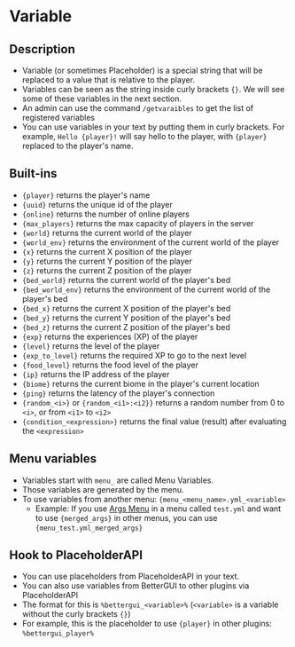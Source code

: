 # Variable

## Description
* Variable (or sometimes Placeholder) is a special string that will be replaced to a value that is relative to the player.
* Variables can be seen as the string inside curly brackets `{}`. We will see some of these variables in the next section.
* An admin can use the command `/getvaraibles` to get the list of registered variables
* You can use variables in your text by putting them in curly brackets. For example, `Hello {player}!` will say hello to the player, with `{player}` replaced to the player's name.
  
## Built-ins
* `{player}` returns the player's name
* `{uuid}` returns the unique id of the player
* `{online}` returns the number of online players
* `{max_players}` returns the max capacity of players in the server
* `{world}` returns the current world of the player
* `{world_env}` returns the environment of the current world of the player
* `{x}` returns the current X position of the player
* `{y}` returns the current Y position of the player
* `{z}` returns the current Z position of the player
* `{bed_world}` returns the current world of the player's bed
* `{bed_world_env}` returns the environment of the current world of the player's bed
* `{bed_x}` returns the current X position of the player's bed
* `{bed_y}` returns the current Y position of the player's bed
* `{bed_z}` returns the current Z position of the player's bed
* `{exp}` returns the experiences (XP) of the player
* `{level}` returns the level of the player
* `{exp_to_level}` returns the required XP to go to the next level
* `{food_level}` returns the food level of the player
* `{ip}` returns the IP address of the player
* `{biome}` returns the current biome in the player's current location
* `{ping}` returns the latency of the player's connection
* `{random_<i>}` or `{random_<i1>:<i2}}` returns a random number from 0 to `<i>`, or from `<i1>` to `<i2>`
* `{condition_<expression>}` returns the final value (result) after evaluating the `<expression>`

## Menu variables
* Variables start with `menu_` are called Menu Variables.
* Those variables are generated by the menu.
* To use variables from another menu: `{menu_<menu_name>.yml_<variable>`
  * Example: If you use [Args Menu](menu/args-menu.md) in a menu called `test.yml` and want to use `{merged_args}` in other menus, you can use `{menu_test.yml_merged_args}`

## Hook to PlaceholderAPI
* You can use placeholders from PlaceholderAPI in your text.
* You can also use variables from BetterGUI to other plugins via PlaceholderAPI
* The format for this is `%bettergui_<variable>%` (`<variable>` is a variable without the curly brackets `{}`)
* For example, this is the placeholder to use `{player}` in other plugins: `%bettergui_player%`